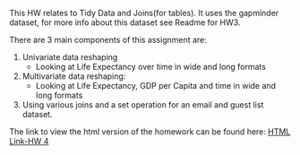 This HW relates to Tidy Data and Joins(for tables). 
It uses the gapminder dataset, for more info about this dataset see Readme for HW3. 

There are 3 main components of this assignment are:
1. Univariate data reshaping
    * Looking at Life Expectancy over time in wide and long formats
2. Multivariate data reshaping:
    * Looking at Life Expectancy, GDP per Capita and time in wide and long formats
3. Using various joins and a set operation for an email and guest list dataset.

The link to view the html version of the homework can be found here: [HTML Link-HW 4](https://stat545-ubc-hw-2019-20.github.io/stat545-hw-almas2019/Hw04/HW04_tidy_data_and_joins.html)

